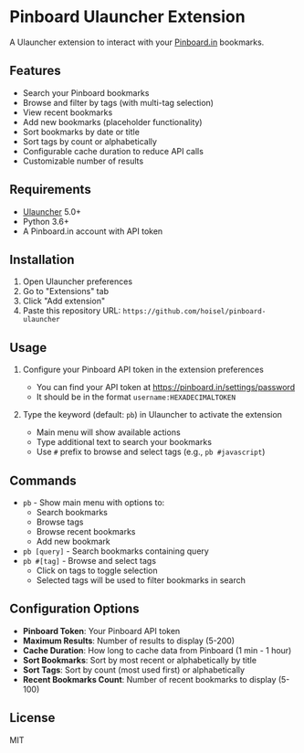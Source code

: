 # Pinboard Ulauncher Extension

A Ulauncher extension to interact with your [Pinboard.in](https://pinboard.in) bookmarks.

## Features

- Search your Pinboard bookmarks
- Browse and filter by tags (with multi-tag selection)
- View recent bookmarks
- Add new bookmarks (placeholder functionality)
- Sort bookmarks by date or title
- Sort tags by count or alphabetically
- Configurable cache duration to reduce API calls
- Customizable number of results

## Requirements

- [Ulauncher](https://ulauncher.io/) 5.0+
- Python 3.6+
- A Pinboard.in account with API token

## Installation

1. Open Ulauncher preferences
2. Go to "Extensions" tab
3. Click "Add extension"
4. Paste this repository URL: `https://github.com/hoisel/pinboard-ulauncher`

## Usage

1. Configure your Pinboard API token in the extension preferences
   - You can find your API token at https://pinboard.in/settings/password
   - It should be in the format `username:HEXADECIMALTOKEN`

2. Type the keyword (default: `pb`) in Ulauncher to activate the extension
   - Main menu will show available actions
   - Type additional text to search your bookmarks
   - Use `#` prefix to browse and select tags (e.g., `pb #javascript`)

## Commands

- `pb` - Show main menu with options to:
  - Search bookmarks
  - Browse tags
  - Browse recent bookmarks
  - Add new bookmark
- `pb [query]` - Search bookmarks containing query
- `pb #[tag]` - Browse and select tags
  - Click on tags to toggle selection
  - Selected tags will be used to filter bookmarks in search

## Configuration Options

- **Pinboard Token**: Your Pinboard API token
- **Maximum Results**: Number of results to display (5-200)
- **Cache Duration**: How long to cache data from Pinboard (1 min - 1 hour)
- **Sort Bookmarks**: Sort by most recent or alphabetically by title
- **Sort Tags**: Sort by count (most used first) or alphabetically
- **Recent Bookmarks Count**: Number of recent bookmarks to display (5-100)

## License

MIT 